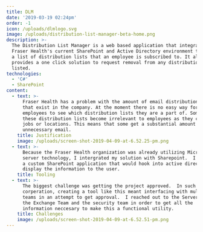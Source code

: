 ```yaml
---
title: DLM
date: '2019-03-19 02:24pm'
order: -1
icon: /uploads/dlmlogo.svg
image: /uploads/distribution-list-manager-beta-home.png
description: >-
  The Distribution List Manager is a web based application that integrates with
  Fraser Health's current SharePoint and Active Directory environment to display
  a list of distribution lists that an employee is subscribed to. It also
  provides a one click solution to request removal from any distribution list
  listed.
technologies:
  - 'C#'
  - SharePoint
content:
  - text: >-
      Fraser Health has a problem with the amount of email distribution lists
      that exist in the company. At the moment there is no easy way for
      employees to see which distribution lists they are a part of. Some of
      these distribution lists become irrelevant to employees as they change
      jobs or locations. This means that some get a substantial amount of
      unnecessary email.
    title: Justification
    image: /uploads/screen-shot-2019-04-09-at-6.52.25-pm.png
  - text: >-
      Because the Fraser Health organization was already utilizing Microsoft
      server technology, I intergrated my solution with Sharepoint.  I developed
      a custom SharePoint application that would hook into active directory and
      display the information to the user.
    title: Tooling
  - text: >-
      The biggest challenge was getting the project approved.  In such a large
      corperation, creating a tool like this meant interfacing with multiple
      teams in an attempt to get approval.  I reached out to the Server Team,
      the Exchange Team and the security team in order to get all the
      information neccesary to make this a functional utility.
    title: Challenges
    image: /uploads/screen-shot-2019-04-09-at-6.52.51-pm.png
---
```


